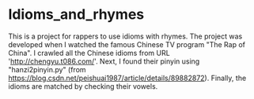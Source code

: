 # Idioms_and_rhymes
This is a project for rappers to use idioms with rhymes. The project was developed when I watched the famous Chinese TV program "The Rap of China". I crawled all the Chinese idioms from URL 'http://chengyu.t086.com/'. Next, I found their pinyin using "hanzi2pinyin.py" (from https://blog.csdn.net/peishuai1987/article/details/89882872). Finally, the idioms are matched by checking their vowels.
